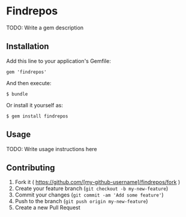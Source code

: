 # Findrepos

TODO: Write a gem description

## Installation

Add this line to your application's Gemfile:

    gem 'findrepos'

And then execute:

    $ bundle

Or install it yourself as:

    $ gem install findrepos

## Usage

TODO: Write usage instructions here

## Contributing

1. Fork it ( https://github.com/[my-github-username]/findrepos/fork )
2. Create your feature branch (`git checkout -b my-new-feature`)
3. Commit your changes (`git commit -am 'Add some feature'`)
4. Push to the branch (`git push origin my-new-feature`)
5. Create a new Pull Request
